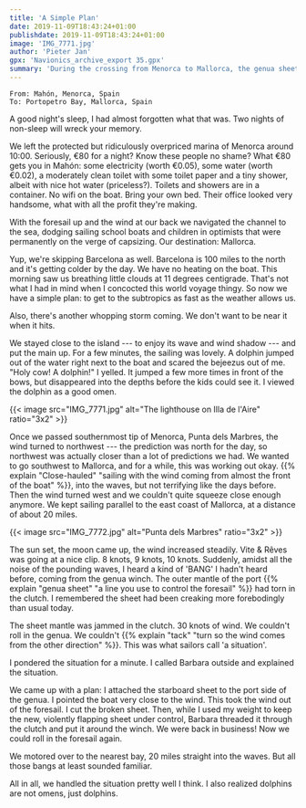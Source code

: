 ```yaml
---
title: 'A Simple Plan'
date: 2019-11-09T18:43:24+01:00
publishdate: 2019-11-09T18:43:24+01:00
image: 'IMG_7771.jpg'
author: 'Pieter Jan'
gpx: 'Navionics_archive_export 35.gpx'
summary: 'During the crossing from Menorca to Mallorca, the genua sheet breaks.'
---
```


`From: Mahón, Menorca, Spain`<br/>
`To: Portopetro Bay, Mallorca, Spain`

A good night's sleep, I had almost forgotten what that was. Two nights of non-sleep will wreck your memory.

We left the protected but ridiculously overpriced marina of Menorca around 10:00. Seriously, €80 for a night? Know these people no shame? What €80 gets you in Mahón: some electricity (worth €0.05), some water (worth €0.02), a moderately clean toilet with some toilet paper and a tiny shower, albeit with nice hot water (priceless?). Toilets and showers are in a container. No wifi on the boat. Bring your own bed. Their office looked very handsome, what with all the profit they're making.

With the foresail up and the wind at our back we navigated the channel to the sea, dodging sailing school boats and children in optimists that were permanently on the verge of capsizing. Our destination: Mallorca.

Yup, we're skipping Barcelona as well. Barcelona is 100 miles to the north and it's getting colder by the day. We have no heating on the boat. This morning saw us breathing little clouds at 11 degrees centigrade. That's not what I had in mind when I concocted this world voyage thingy. So now we have a simple plan: to get to the subtropics as fast as the weather allows us.

Also, there's another whopping storm coming. We don't want to be near it when it hits.

We stayed close to the island --- to enjoy its wave and wind shadow --- and put the main up. For a few minutes, the sailing was lovely. A dolphin jumped out of the water right next to the boat and scared the bejeezus out of me. "Holy cow! A dolphin!" I yelled. It jumped a few more times in front of the bows, but disappeared into the depths before the kids could see it. I viewed the dolphin as a good omen.

{{< image src="IMG_7771.jpg" alt="The lighthouse on Illa de l'Aire" ratio="3x2" >}}

Once we passed southernmost tip of Menorca, Punta dels Marbres, the wind turned to northwest --- the prediction was north for the day, so northwest was actually closer than a lot of predictions we had. We wanted to go southwest to Mallorca, and for a while, this was working out okay. {{% explain "Close-hauled" "sailing with the wind coming from almost the front of the boat" %}}, into the waves, but not terrifying like the days before. Then the wind turned west and we couldn't quite squeeze close enough anymore. We kept sailing parallel to the east coast of Mallorca, at a distance of about 20 miles.

{{< image src="IMG_7772.jpg" alt="Punta dels Marbres" ratio="3x2" >}}

The sun set, the moon came up, the wind increased steadily. Vite & Rêves was going at a nice clip. 8 knots, 9 knots, 10 knots. Suddenly, amidst all the noise of the pounding waves, I heard a kind of 'BANG' I hadn't heard before, coming from the genua winch. The outer mantle of the port {{% explain "genua sheet" "a line you use to control the foresail" %}} had torn in the clutch. I remembered the sheet had been creaking more forebodingly than usual today.

The sheet mantle was jammed in the clutch. 30 knots of wind. We couldn't roll in the genua. We couldn't {{% explain "tack" "turn so the wind comes from the other direction" %}}. This was what sailors call 'a situation'.

I pondered the situation for a minute. I called Barbara outside and explained the situation.

We came up with a plan: I attached the starboard sheet to the port side of the genua. I pointed the boat very close to the wind. This took the wind out of the foresail. I cut the broken sheet. Then, while I used my weight to keep the new, violently flapping sheet under control, Barbara threaded it through the clutch and put it around the winch. We were back in business! Now we could roll in the foresail again.

We motored over to the nearest bay, 20 miles straight into the waves. But all those bangs at least sounded familiar.

All in all, we handled the situation pretty well I think. I also realized dolphins are not omens, just dolphins.
